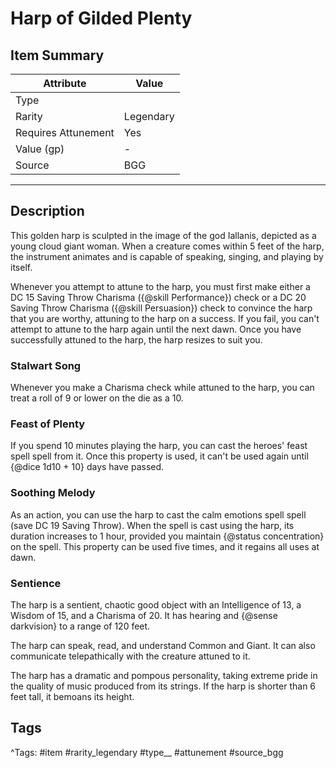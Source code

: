 # Harp of Gilded Plenty

## Item Summary

| Attribute            | Value                        |
|----------------------|------------------------------|
| Type                 |   |
| Rarity               | Legendary             |
| Requires Attunement  | Yes                |
| Value (gp)           | -    |
| Source               | BGG |

---

## Description

This golden harp is sculpted in the image of the god Iallanis, depicted as a young cloud giant woman. When a creature comes within 5 feet of the harp, the instrument animates and is capable of speaking, singing, and playing by itself.

Whenever you attempt to attune to the harp, you must first make either a DC 15 Saving Throw Charisma ({@skill Performance}) check or a DC 20 Saving Throw Charisma ({@skill Persuasion}) check to convince the harp that you are worthy, attuning to the harp on a success. If you fail, you can't attempt to attune to the harp again until the next dawn. Once you have successfully attuned to the harp, the harp resizes to suit you.

### Stalwart Song

Whenever you make a Charisma check while attuned to the harp, you can treat a roll of 9 or lower on the die as a 10.

### Feast of Plenty

If you spend 10 minutes playing the harp, you can cast the heroes' feast spell spell from it. Once this property is used, it can't be used again until {@dice 1d10 + 10} days have passed.

### Soothing Melody

As an action, you can use the harp to cast the calm emotions spell spell (save DC 19 Saving Throw). When the spell is cast using the harp, its duration increases to 1 hour, provided you maintain {@status concentration} on the spell. This property can be used five times, and it regains all uses at dawn.

### Sentience

The harp is a sentient, chaotic good object with an Intelligence of 13, a Wisdom of 15, and a Charisma of 20. It has hearing and {@sense darkvision} to a range of 120 feet.

The harp can speak, read, and understand Common and Giant. It can also communicate telepathically with the creature attuned to it.

The harp has a dramatic and pompous personality, taking extreme pride in the quality of music produced from its strings. If the harp is shorter than 6 feet tall, it bemoans its height.

## Tags

^Tags: #item #rarity_legendary #type__ #attunement #source_bgg